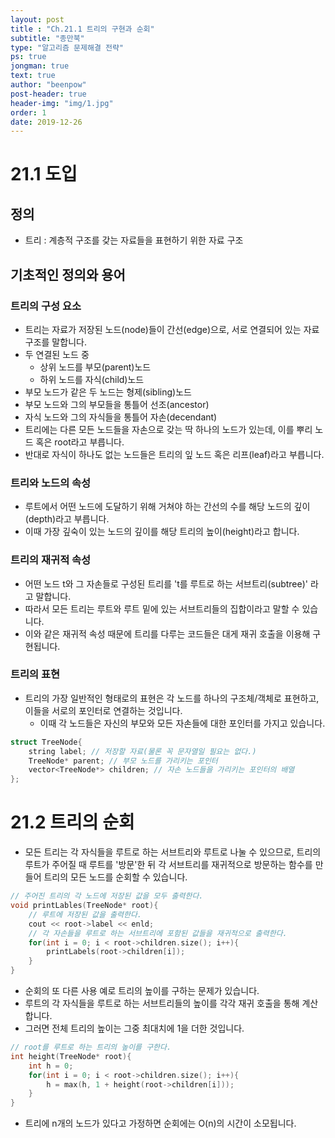 ```yaml
---
layout: post
title : "Ch.21.1 트리의 구현과 순회"
subtitle: "종만북"
type: "알고리즘 문제해결 전략"
ps: true
jongman: true
text: true
author: "beenpow"
post-header: true
header-img: "img/1.jpg"
order: 1
date: 2019-12-26
---
```


# 21.1 도입

## 정의

- 트리 : 계층적 구조를 갖는 자료들을 표현하기 위한 자료 구조


## 기초적인 정의와 용어

### 트리의 구성 요소

- 트리는 자료가 저장된 노드(node)들이 간선(edge)으로, 서로 연결되어 있는 자료 구조를 말합니다.
- 두 연결된 노드 중
    - 상위 노드를 부모(parent)노드
    - 하위 노드를 자식(child)노드
- 부모 노드가 같은 두 노드는 형제(sibling)노드
- 부모 노드와 그의 부모들을 통틀어 선조(ancestor)
- 자식 노드와 그의 자식들을 통틀어 자손(decendant)
- 트리에는 다른 모든 노드들을 자손으로 갖는 딱 하나의 노드가 있는데, 이를 뿌리 노드 혹은 root라고
  부릅니다.
- 반대로 자식이 하나도 없는 노드들은 트리의 잎 노드 혹은 리프(leaf)라고 부릅니다.

### 트리와 노드의 속성

- 루트에서 어떤 노드에 도달하기 위해 거쳐야 하는 간선의 수를 해당 노드의 깊이(depth)라고 부릅니다.
- 이때 가장 깊숙이 있는 노드의 깊이를 해당 트리의 높이(height)라고 합니다.

### 트리의 재귀적 속성

- 어떤 노드 t와 그 자손들로 구성된 트리를 't를 루트로 하는 서브트리(subtree)' 라고 말합니다.
- 따라서 모든 트리는 루트와 루트 밑에 있는 서브트리들의 집합이라고 말할 수 있습니다.
- 이와 같은 재귀적 속성 때문에 트리를 다루는 코드들은 대게 재귀 호출을 이용해 구현됩니다.

### 트리의 표현

- 트리의 가장 일반적인 형태로의 표현은 각 노드를 하나의 구조체/객체로 표현하고, 이들을 서로의
  포인터로 연결하는 것입니다.
  - 이때 각 노드들은 자신의 부모와 모든 자손들에 대한 포인터를 가지고 있습니다.

```cpp
struct TreeNode{
    string label; // 저장할 자료(물론 꼭 문자열일 필요는 없다.)
    TreeNode* parent; // 부모 노드를 가리키는 포인터
    vector<TreeNode*> children; // 자손 노드들을 가리키는 포인터의 배열
};
```

# 21.2 트리의 순회

- 모든 트리는 각 자식들을 루트로 하는 서브트리와 루트로 나눌 수 있으므로, 트리의 루트가 주어질 때
  루트를 '방문'한 뒤 각 서브트리를 재귀적으로 방문하는 함수를 만들어 트리의 모든 노드를 순회할 수
  있습니다.


```cpp
// 주어진 트리의 각 노드에 저장된 값을 모두 출력한다.
void printLables(TreeNode* root){
    // 루트에 저장된 값을 출력한다.
    cout << root->label << enld;
    // 각 자손들을 루트로 하는 서브트리에 포함된 값들을 재귀적으로 출력한다.
    for(int i = 0; i < root->children.size(); i++){
        printLabels(root->children[i]);
    }
}
```

- 순회의 또 다른 사용 예로 트리의 높이를 구하는 문제가 있습니다.
- 루트의 각 자식들을 루트로 하는 서브트리들의 높이를 각각 재귀 호출을 통해 계산합니다.
- 그러면 전체 트리의 높이는 그중 최대치에 1을 더한 것입니다.

```cpp
// root를 루트로 하는 트리의 높이를 구한다.
int height(TreeNode* root){
    int h = 0;
    for(int i = 0; i < root->children.size(); i++){
        h = max(h, 1 + height(root->children[i]));
    }
}
```

- 트리에 n개의 노드가 있다고 가정하면 순회에는 O(n)의 시간이 소모됩니다.

